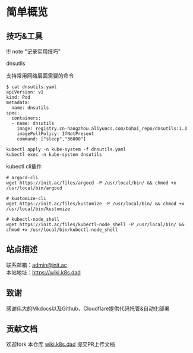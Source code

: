 # 简单概览

## 技巧&工具

!!! note "记录实用技巧"

dnsutils

支持常用网络层面需要的命令

```shell
$ cat dnsutils.yaml
apiVersion: v1
kind: Pod
metadata:
  name: dnsutils
spec:
  containers:
  - name: dnsutils
    image: registry.cn-hangzhou.aliyuncs.com/bohai_repo/dnsutils:1.3
    imagePullPolicy: IfNotPresent
    command: ["sleep","36000"]
```

```shell
kubectl apply -n kube-system -f dnsutils.yaml
kubectl exec -n kube-system dnsutils
```

kubectl cli插件

```shell
# argocd-cli
wget https://init.ac/files/argocd -P /usr/local/bin/ && chmod +x /usr/local/bin/argocd

# kustomize-cli
wget https://init.ac/files/kustomize -P /usr/local/bin/ && chmod +x /usr/local/bin/kustomize

# kubectl-node_shell
wget https://init.ac/files/kubectl-node_shell -P /usr/local/bin/ && chmod +x /usr/local/bin/kubectl-node_shell
```

## 站点描述

联系邮箱：admin@init.ac  
本站地址：https://wiki.k8s.dad

## 致谢

感谢伟大的Mkdocs以及Github、Cloudflare提供代码托管&自动化部署

## 贡献文档

欢迎fork 本仓库 [wiki.k8s.dad](https://github.com/bohai-repo/wiki.k8s.dad) 提交PR上传文档
